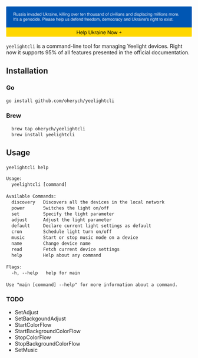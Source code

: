 [![Stand With Ukraine](https://raw.githubusercontent.com/vshymanskyy/StandWithUkraine/main/banner2-direct.svg)](https://stand-with-ukraine.pp.ua)

`yeelightcli` is a command-line tool for managing Yeelight devices. 
Right now it supports 95% of all features presented in the official documentation.

## Installation

### Go
`go install github.com/oherych/yeelightcli`

### Brew
```shell
  brew tap oherych/yeelightcli
  brew install yeelightcli
```



## Usage
`yeelightcli help`

```
Usage:
  yeelightcli [command]

Available Commands:
  discovery   Discovers all the devices in the local network
  power       Switches the light on/off
  set         Specify the light parameter
  adjust      Adjust the light parameter
  default     Declare current light settings as default
  cron        Schedule light turn on/off
  music       Start or stop music mode on a device
  name        Change device name
  read        Fetch current device settings
  help        Help about any command
  
Flags:
  -h, --help   help for main

Use "main [command] --help" for more information about a command.

```

### TODO
- SetAdjust
- SetBackgoundAdjust
- StartColorFlow
- StartBackgroundColorFlow
- StopColorFlow
- StopBackgroundColorFlow
- SetMusic